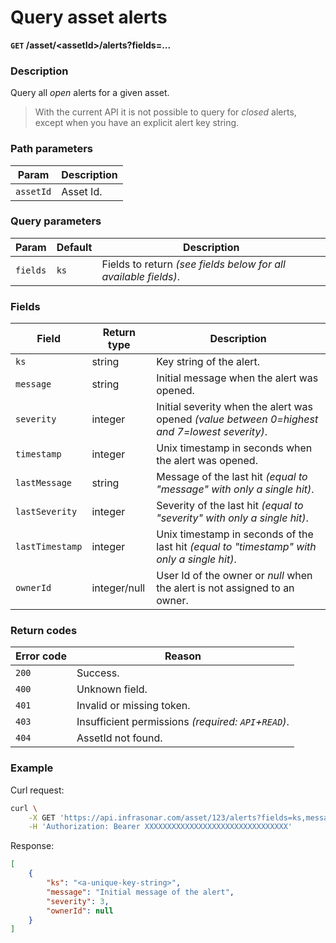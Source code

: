 # Query asset alerts
**`GET` /asset/<assetId\>/alerts?fields=...**

### Description
Query all _open_ alerts for a given asset.

> With the current API it is not possible to query for _closed_ alerts, except when you have an explicit alert key string.

### Path parameters

Param               | Description
--------------------|-------------
`assetId`           | Asset Id.

### Query parameters

Param               | Default           | Description
--------------------|-------------------|-------------
`fields`            | `ks`              | Fields to return _(see fields below for all available fields)_.

### Fields

Field               | Return type   | Description
--------------------|---------------|-------------
`ks`                | string        | Key string of the alert.
`message`           | string        | Initial message when the alert was opened.
`severity`          | integer       | Initial severity when the alert was opened _(value between 0=highest and 7=lowest severity)_.
`timestamp`         | integer       | Unix timestamp in seconds when the alert was opened.
`lastMessage`       | string        | Message of the last hit _(equal to "message" with only a single hit)_.
`lastSeverity`      | integer       | Severity of the last hit _(equal to "severity" with only a single hit)_.
`lastTimestamp`     | integer       | Unix timestamp in seconds of the last hit _(equal to "timestamp" with only a single hit)_.
`ownerId`           | integer/null  | User Id of the owner or _null_ when the alert is not assigned to an owner.

### Return codes

Error code  | Reason
------------|--------
`200`       | Success.
`400`       | Unknown field.
`401`       | Invalid or missing token.
`403`       | Insufficient permissions _(required: `API`+`READ`)_.
`404`       | AssetId not found.


### Example
Curl request:
```bash
curl \
    -X GET 'https://api.infrasonar.com/asset/123/alerts?fields=ks,message,severity,ownerId' \
    -H 'Authorization: Bearer XXXXXXXXXXXXXXXXXXXXXXXXXXXXXXXX'
```

Response:
```json
[
    {
        "ks": "<a-unique-key-string>",
        "message": "Initial message of the alert",
        "severity": 3,
        "ownerId": null
    }
]
```
